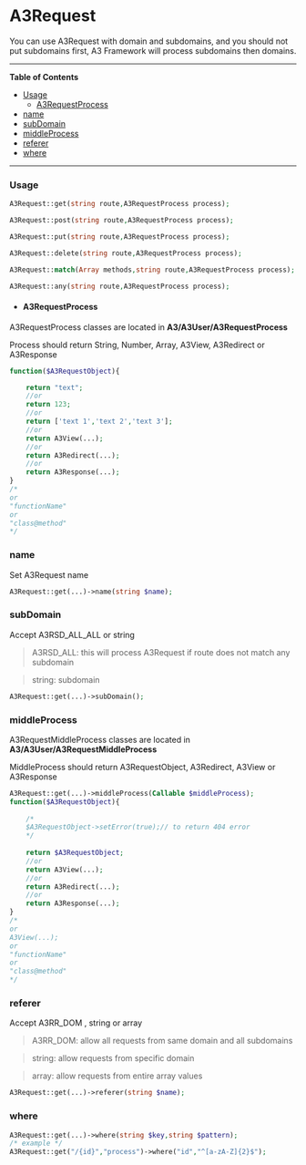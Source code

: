 # A3Request

You can use A3Request with domain and subdomains, and you should not put subdomains first, A3 Framework will process subdomains then domains.

------------

**Table of Contents**

- [Usage](#Usage)
	- [A3RequestProcess](#A3RequestProcess)
- [name](#name)
- [subDomain](#subDomain)
- [middleProcess](#middleProcess)
- [referer](#referer)
- [where](#where)

------------
### Usage
```php
A3Request::get(string route,A3RequestProcess process);

A3Request::post(string route,A3RequestProcess process);

A3Request::put(string route,A3RequestProcess process);

A3Request::delete(string route,A3RequestProcess process);

A3Request::match(Array methods,string route,A3RequestProcess process);

A3Request::any(string route,A3RequestProcess process);
```
- #### A3RequestProcess
A3RequestProcess classes are located in **A3/A3User/A3RequestProcess**

Process should return String, Number, Array, A3View, A3Redirect or A3Response

```php
function($A3RequestObject){

	return "text";
	//or
	return 123;
	//or
	return ['text 1','text 2','text 3'];
	//or
	return A3View(...);
	//or
	return A3Redirect(...);
	//or
	return A3Response(...);
}
/*
or
"functionName"
or
"class@method"
*/
```
### name
Set A3Request name

```php
A3Request::get(...)->name(string $name);
```
### subDomain
Accept A3RSD_ALL_ALL or string
> A3RSD_ALL:  this will process A3Request if route does not match any subdomain

>string: subdomain

```php
A3Request::get(...)->subDomain();
```
### middleProcess
A3RequestMiddleProcess classes are located in **A3/A3User/A3RequestMiddleProcess**

MiddleProcess should return A3RequestObject, A3Redirect, A3View or A3Response

```php
A3Request::get(...)->middleProcess(Callable $middleProcess);
function($A3RequestObject){
	
	/*
	$A3RequestObject->setError(true);// to return 404 error
	*/
	
	return $A3RequestObject;
	//or
	return A3View(...);
	//or
	return A3Redirect(...);
	//or
	return A3Response(...);
}
/*
or
A3View(...);
or
"functionName"
or
"class@method"
*/
```
### referer
Accept A3RR_DOM , string or array
> A3RR_DOM: allow all requests from same domain and all subdomains

> string: allow requests from specific domain

> array: allow requests from entire array values

```php
A3Request::get(...)->referer(string $name);
```
### where
```php
A3Request::get(...)->where(string $key,string $pattern);
/* example */
A3Request::get("/{id}","process")->where("id","^[a-zA-Z]{2}$");
```
